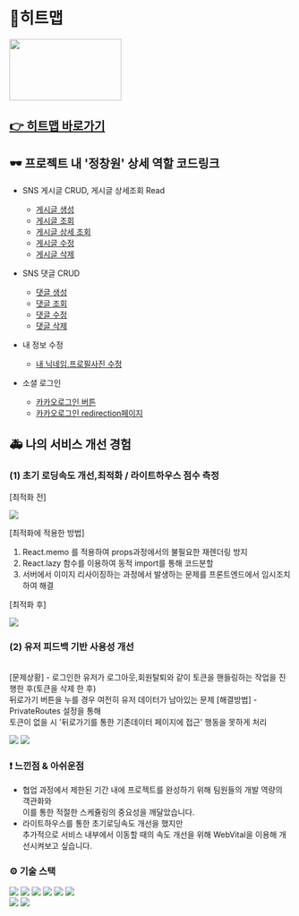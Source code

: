 # 🎣히트맵
<img src="https://user-images.githubusercontent.com/100126319/217750977-35c3f015-7bc4-4d53-a604-6d67101d7758.png" width="200" height="110"/>

## [👉 히트맵 바로가기](https://hitmap-fe.vercel.app)


## 🕶️ 프로젝트 내 '정창원' 상세 역할 코드링크
- SNS 게시글 CRUD, 게시글 상세조회 Read
  - [게시글 생성](https://github.com/jungjang/HITMAP_FE/blob/b64d02d03fb414c211caf857c731521896611c75/src/components/sns/create/SnsCreate.jsx)
  - [게시글 조회](https://github.com/jungjang/HITMAP_FE/tree/master/src/components/sns/main)
  - [게시글 상세 조회](https://github.com/jungjang/HITMAP_FE/blob/b64d02d03fb414c211caf857c731521896611c75/src/components/sns/detail/SnsDetailCard.jsx)
  - [게시글 수정](https://github.com/jungjang/HITMAP_FE/blob/b64d02d03fb414c211caf857c731521896611c75/src/components/sns/update/SnsUpdateModal.jsx)
  - [게시글 삭제](https://github.com/jungjang/HITMAP_FE/blob/b64d02d03fb414c211caf857c731521896611c75/src/components/sns/detail/DeleteConfirmModal.jsx)
  
- SNS 댓글 CRUD
  - [댓글 생성](https://github.com/jungjang/HITMAP_FE/blob/b64d02d03fb414c211caf857c731521896611c75/src/components/layout/bottomBar/WriteCommentBar.jsx)
  - [댓글 조회](https://github.com/jungjang/HITMAP_FE/blob/b64d02d03fb414c211caf857c731521896611c75/src/components/sns/comment/SnsComment.jsx)
  - [댓글 수정](https://github.com/jungjang/HITMAP_FE/blob/b64d02d03fb414c211caf857c731521896611c75/src/components/sns/comment/CommentUpdateModal.jsx)
  - [댓글 삭제](https://github.com/jungjang/HITMAP_FE/blob/b64d02d03fb414c211caf857c731521896611c75/src/components/sns/comment/CommentDeleteConfirmModal.jsx)
  
- 내 정보 수정
  - [내 닉네임,프로필사진 수정](https://github.com/jungjang/HITMAP_FE/blob/b64d02d03fb414c211caf857c731521896611c75/src/components/myPage/EditMyInfo/editUser/EditUser.jsx)
  
- 소셜 로그인
  - [카카오로그인 버튼](https://github.com/jungjang/HITMAP_FE/blob/b64d02d03fb414c211caf857c731521896611c75/src/pages/user/kakaoLogin/Start.jsx)
  - [카카오로그인 redirection페이지](https://github.com/jungjang/HITMAP_FE/blob/b64d02d03fb414c211caf857c731521896611c75/src/pages/user/kakaoLogin/SocialAuth.jsx) 

## 🚑 나의 서비스 개선 경험

### (1) 초기 로딩속도 개선,최적화 / 라이트하우스 점수 측정
  [최적화 전]
  
  <p>
  <img src="https://user-images.githubusercontent.com/109060295/218295248-70ea426d-11a8-447d-a554-88176451665c.png" />
  </p>
  
  [최적화에 적용한 방법]
  1. React.memo 를 적용하여 props과정에서의 불필요한 재렌더링 방지 
  2. React.lazy 함수를 이용하여 동적 import를 통해 코드분할
  3. 서버에서 이미지 리사이징하는 과정에서 발생하는 문제를 프론트엔드에서 임시조치하여 해결
  
  [최적화 후]
  <p>
  <img src="https://user-images.githubusercontent.com/109060295/218295386-263972d3-9d17-433f-bed1-b26378e590de.png" />
  </p>

### (2) 유저 피드백 기반 사용성 개선
  <br>
  [문제상황]
  - 로그인한 유저가 로그아웃,회원탈퇴와 같이 토큰을 핸들링하는 작업을 진행한 후(토큰을 삭제 한 후)<br>
    뒤로가기 버튼을 누를 경우 여전히 유저 데이터가 남아있는 문제
  [해결방법]
  - PrivateRoutes 설정을 통해 <br>
    토큰이 없을 시 '뒤로가기를 통한 기존데이터 페이지에 접근' 행동을 못하게 처리
<p>
  <img src="https://user-images.githubusercontent.com/109060295/218295041-9d595b4c-0e94-4a07-bcb8-88bf4b249883.png" />
  <img src="https://user-images.githubusercontent.com/109060295/218295077-b7221881-1107-4807-889a-0c30d5fa0eee.png" />
  </p>


### ❗ 느낀점 & 아쉬운점
- 협업 과정에서 제한된 기간 내에 프로젝트를 완성하기 위해 팀원들의 개발 역량의 객관화와  <br>
 이를 통한 적절한 스케쥴링의 중요성을 깨달았습니다.
- 라이트하우스를 통한 초기로딩속도 개선을 했지만 <br> 추가적으로 서비스 내부에서 이동할 때의 속도 개선을 위해 WebVital을 이용해 개선시켜보고 싶습니다.


### ⚙️ 기술 스택
<img src="https://img.shields.io/badge/React-61DAFB?style=for-the-badge&logo=React&logoColor=white"> <img src="https://img.shields.io/badge/ReactQuery-FF4154?style=for-the-badge&logo=ReactQuery&logoColor=white">
<img src="https://img.shields.io/badge/styledcomponents-DB7093?style=for-the-badge&logo=styled-components&logoColor=white"> <img src="https://img.shields.io/badge/Axios-5A29E4?style=for-the-badge&logo=Axios&logoColor=white">
<img src="https://img.shields.io/badge/css-1572B6?style=for-the-badge&logo=css3&logoColor=white"> <img src="https://img.shields.io/badge/javascript-F7DF1E?style=for-the-badge&logo=javascript&logoColor=black"> 
<br>
<img src="https://img.shields.io/badge/git-F05032?style=for-the-badge&logo=git&logoColor=white"> <img src="https://img.shields.io/badge/Vercel-000000?style=for-the-badge&logo=Vercel&logoColor=white">







